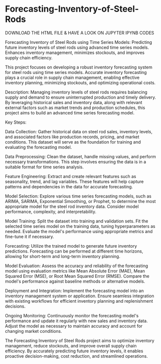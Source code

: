 # Forecasting-Inventory-of-Steel-Rods

DOWNLOAD THE HTML FILE & HAVE A LOOK ON JUPYTER IPYNB CODES

Forecasting Inventory of Steel Rods using Time Series Models: Predicting future inventory levels of steel rods using advanced time series models. Enhances inventory management, minimizes stockouts, and improves supply chain efficiency.

This project focuses on developing a robust inventory forecasting system for steel rods using time series models. Accurate inventory forecasting plays a crucial role in supply chain management, enabling effective inventory planning, minimizing stockouts, and optimizing operational costs.

Description:
Managing inventory levels of steel rods requires balancing supply and demand to ensure uninterrupted production and timely delivery. By leveraging historical sales and inventory data, along with relevant external factors such as market trends and production schedules, this project aims to build an advanced time series forecasting model.

Key Steps:

Data Collection: Gather historical data on steel rod sales, inventory levels, and associated factors like production records, pricing, and market conditions. This dataset will serve as the foundation for training and evaluating the forecasting model.

Data Preprocessing: Clean the dataset, handle missing values, and perform necessary transformations. This step involves ensuring the data is in a suitable format for time series analysis.

Feature Engineering: Extract and create relevant features such as seasonality, trend, and lag variables. These features will help capture patterns and dependencies in the data for accurate forecasting.

Model Selection: Explore various time series forecasting models, such as ARIMA, SARIMA, Exponential Smoothing, or Prophet, to determine the most appropriate model for the steel rod inventory data. Consider model performance, complexity, and interpretability.

Model Training: Split the dataset into training and validation sets. Fit the selected time series model on the training data, tuning hyperparameters as needed. Evaluate the model's performance using appropriate metrics and fine-tune it if necessary.

Forecasting: Utilize the trained model to generate future inventory predictions. Forecasting can be performed at different time horizons, allowing for short-term and long-term inventory planning.

Model Evaluation: Assess the accuracy and reliability of the forecasting model using evaluation metrics like Mean Absolute Error (MAE), Mean Squared Error (MSE), or Root Mean Squared Error (RMSE). Compare the model's performance against baseline methods or alternative models.

Deployment and Integration: Implement the forecasting model into an inventory management system or application. Ensure seamless integration with existing workflows for efficient inventory planning and replenishment decisions.

Ongoing Monitoring: Continuously monitor the forecasting model's performance and update it regularly with new sales and inventory data. Adjust the model as necessary to maintain accuracy and account for changing market conditions.

The Forecasting Inventory of Steel Rods project aims to optimize inventory management, reduce stockouts, and improve overall supply chain efficiency. By accurately predicting future inventory levels, it enables proactive decision-making, cost reduction, and streamlined operations.
